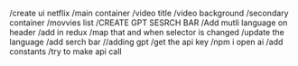 /create ui netflix
    /main container
        /video title
        /video background
    /secondary container
        /movvies list
/CREATE GPT SESRCH BAR
    /Add mutli language on header
        /add in redux 
        /map that and when selector is changed
        /update the language
    /add serch bar
//adding gpt
    /get the api key 
    /npm i open ai 
    /add constants
    /try to make api call

